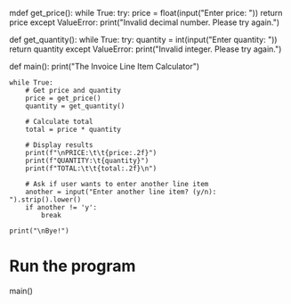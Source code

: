 mdef get_price():
    while True:
        try:
            price = float(input("Enter price: "))
            return price
        except ValueError:
            print("Invalid decimal number. Please try again.")

def get_quantity():
    while True:
        try:
            quantity = int(input("Enter quantity: "))
            return quantity
        except ValueError:
            print("Invalid integer. Please try again.")

def main():
    print("The Invoice Line Item Calculator")
    
    while True:
        # Get price and quantity
        price = get_price()
        quantity = get_quantity()
        
        # Calculate total
        total = price * quantity
        
        # Display results
        print(f"\nPRICE:\t\t{price:.2f}")
        print(f"QUANTITY:\t{quantity}")
        print(f"TOTAL:\t\t{total:.2f}\n")
        
        # Ask if user wants to enter another line item
        another = input("Enter another line item? (y/n): ").strip().lower()
        if another != 'y':
            break

    print("\nBye!")

# Run the program
main()
